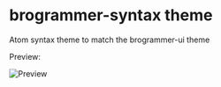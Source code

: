 # brogrammer-syntax theme

Atom syntax theme to match the brogrammer-ui theme

Preview:

![Preview](http://i.imgur.com/sX0OWz2.png)
